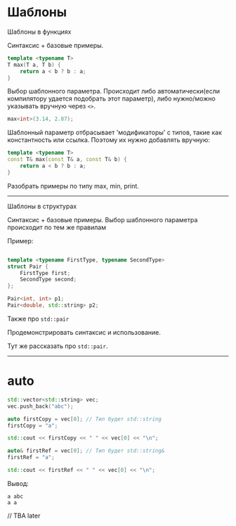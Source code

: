 # Шаблоны


Шаблоны в функциях

Синтаксис + базовые примеры.

```c++
template <typename T>
T max(T a, T b) {
    return a < b ? b : a;
}
```

Выбор шаблонного параметра. Происходит либо автоматически(если компилятору удается подобрать этот параметр), либо нужно/можно указывать вручную через `<>`.

```c++
max<int>(3.14, 2.87);
```

Шаблонный параметр отбрасывает 'модификаторы' с типов, такие как константность или ссылка. Поэтому их нужно добавлять вручную:

```c++
template <typename T>
const T& max(const T& a, const T& b) {
    return a < b ? b : a;
}
```

Разобрать примеры по типу max, min, print.

-------


Шаблоны в структурах

Синтаксис + базовые примеры. Выбор шаблонного параметра происходит по тем же правилам

Пример:

```c++

template <typename FirstType, typename SecondType>
struct Pair {
    FirstType first;
    SecondType second;
};

```

```c++
Pair<int, int> p1;
Pair<double, std::string> p2;
```

Также про `std::pair`

Продемонстрировать синтаксис и использование.

Тут же рассказать про `std::pair`.

----

# auto

```c++
std::vector<std::string> vec;
vec.push_back("abc");

auto firstCopy = vec[0]; // Тип будет std::string
firstCopy = "a";

std::cout << firstCopy << " " << vec[0] << "\n";

auto& firstRef = vec[0]; // Тип будет std::string&
firstRef = "a";

std::cout << firstRef << " " << vec[0] << "\n";
```

Вывод:
```
a abc
a a
```


// TBA later
